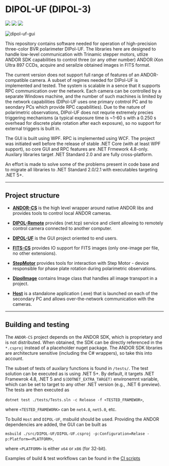 # DIPOL-UF (DIPOL-3)
[![](https://img.shields.io/badge/DOI-10.3847%2F1538--3881%2Fabc74f-brightgreen)](https://iopscience.iop.org/article/10.3847/1538-3881/abc74f)
[![](https://img.shields.io/badge/BIBCODE-%20%20%20%20%202021AJ....161...20P%20-brightgreen)](https://ui.adsabs.harvard.edu/#abs/2021AJ....161...20P/abstract)
[![](https://img.shields.io/badge/arXiv-2011.02129-brightgreen)](https://arxiv.org/abs/2011.02129)

![dipol-uf-gui](https://user-images.githubusercontent.com/8782986/119700521-fb28f980-be5b-11eb-9c10-2347120588dc.png)

This repository contains software needed for operation of high-precision three-color BVR polarimeter DIPol-UF.
The libraries here are designed to handle low-level communication with Trinamic stepper motors, utlize ANDOR SDK capabilities to control three (or any other number) ANDOR iXon Ultra 897 CCDs, acquire and serailzie obtained images in FITS format.

The current version does not support full range of features of an ANDOR-compatible camera. A subset of regimes needed for DIPol-UF is implemented and tested.
The system is scalable in a sence that it supports RPC communication over the network. Each camera can be controlled by a separate Windows machine, and the number of such machines is limited by the network capabilities (DIPol-UF uses one primary cotntrol PC and to seondary PCs which provide RPC capabilities).
Due to the nature of polarimetric observations, DIPol-UF does not requrie extremely precies triggering mechanisms (a typical exposure time is ~1-60 s with a 0.250 s overhead for discrete plate rotation after each exposure), so no support for external triggers is built in.

The GUI is built using WPF. RPC is implemented using WCF.
The project was initiated well before the release of stable .NET Core (with at least WPF support), so core GUI and RPC features are .NET Frmework 4.8-only.
Auxilary libraries target .NET Standard 2.0 and are fully cross-platform.

An effort is made to solve some of the problems present in code base and to migrate all libraries to .NET Standard 2.0/2.1 with executables targeting .NET 5+.


---
## Project structure

- [**ANDOR-CS**](./src/ANDOR-CS) is the high level wrapper around native ANDOR libs and provides tools to control local ANDOR cameras.

- [**DIPOL-Remote**](./src/DIPOL-Remote) provides (net.tcp) service and client allowing to remotely control camera connected to another computer.

- [**DIPOL-UF**](./src/DIPOL-UF) is the GUI project oriented to end users.

- [**FITS-CS**](./src/FITS-CS) provides IO support for FITS images (only one-image per file, no other extensions).

- [**StepMotor**](./src/StepMotor) provides tools for interaction with Step Motor - device responsible for phase plate rotation during polarimetric observations.

- [**DipolImage**](./src/DipolImage) contains Image class that handles all image transport in a project.

- [**Host**](./src/Host) is a standalone application (.exe) that is launched on each of the secondary PC and allows over-the-network communication with the cameras.

---
## Building and testing
The `ANDOR-CS` project depends on the ANDOR SDK, which is proprietary and is not distributed. 
When obtained, the SDK can be directly referenced in the `*.csproj` instead of a placeholder nuget package.
The ANDOR SDK libraries are architecture sensitive (including the C# wrappers), so take this into account.

The subset of tests of auxilary functions is found in `/tests/`.
The test solution can be executed as is using .NET 5+.
By default, it targets .NET Framewrok 4.8, .NET 5 and `$(DOTNET_EXTRA_TARGET)` environemnt variable, which can be set to target to any other .NET version (e.g., .NET 6 preview).
The tests are then executed as 

```dotnet test ./tests/Tests.sln -c Release -f <TESTED_FRAMEWOR>```,

where `<TESTED_FRAMEWORK>` can be `net4.8`, `net5.0`, etc.

To build `Host` and `DIPOL-UF`, msbuild should be used.
Providing the ANDOR dependencies are added, the GUI can be built as

```msbuild ./src/DIPOL-UF/DIPOL-UF.csproj -p:Configuration=Relase -p:Platform=<PLATFORM>```, 

where `<PLATFORM>` is either `x64` or `x86` (for 32-bit).

Examples of build & test workflows can be found in the [CI scripts](./.github/workflows)
